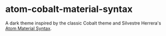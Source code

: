 # atom-cobalt-material-syntax

A dark theme inspired by the classic Cobalt theme and Silvestre Herrera's [Atom Material Syntax](https://github.com/silvestreh/atom-material-syntax).
